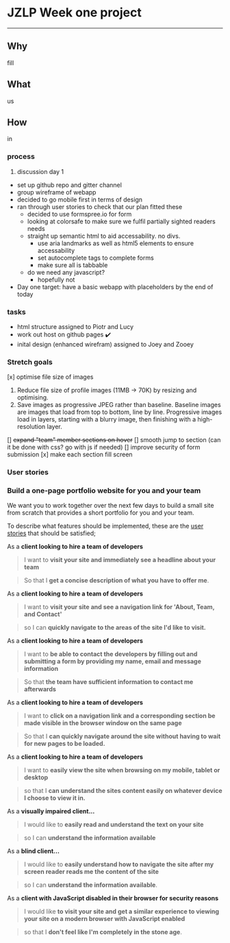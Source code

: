 # JZLP Week one project
---

## Why

  fill

## What

  us

## How

  in


### process
1. discussion day 1
  * set up github repo and gitter channel
  * group wireframe of webapp
  * decided to go mobile first in terms of design
  * ran through user stories to check that our plan fitted these
    * decided to use formspree.io for form
    * looking at colorsafe to make sure we fulfil partially sighted readers needs
    * straight up semantic html to aid accessability. no divs.
      * use aria landmarks as well as html5 elements to ensure accessability
      * set autocomplete tags to complete forms
      * make sure all is tabbable
    * do we need any javascript?
      * hopefully not
  * Day one target: have a basic webapp with placeholders by the end of today





### tasks
* html structure assigned to Piotr and Lucy
* work out host on github pages :heavy_check_mark:
* inital design (enhanced wirefram) assigned to Joey and Zooey



### Stretch goals
[x] optimise file size of images
  1. Reduce file size of profile images (11MB -> 70K) by resizing and optimising.
  1. Save images as progressive JPEG rather than baseline. Baseline images are images that load from top to bottom, line by line. Progressive images load in layers, starting with a blurry image, then finishing with a high-resolution layer.

[] ~~expand "team" member sections on hover~~
[] smooth jump to section (can it be done with css? go with js if needed)
[] improve security of form submission
[x] make each section fill screen

### User stories
### Build a one-page portfolio website for you and your team

We want you to work together over the next few days to build a small site from scratch that provides a short portfolio for you and your team.

To describe what features should be implemented, these are the [user stories](https://en.wikipedia.org/wiki/User_story) that should be satisfied;

As a **client looking to hire a team of developers**
> I want to **visit your site and immediately see a headline about your team**

> So that I **get a concise description of what you have to offer me**.


As a **client looking to hire a team of developers**
> I want to **visit your site and see a navigation link for 'About, Team, and Contact'**

> so I can **quickly navigate to the areas of the site I'd like to visit.**

As a **client looking to hire a team of developers**
> I want to **be able to contact the developers by filling out and submitting a form by providing my name, email and message information**

> So that **the team have sufficient information to contact me afterwards**

As a **client looking to hire a team of developers**
> I want to **click on a navigation link and a corresponding section be made visible in the browser window on the same page**

> So that I **can quickly navigate around the site without having to wait for new pages to be loaded.**

As a **client looking to hire a team of developers**
> I want to **easily view the site when browsing on my mobile, tablet or desktop**

> so that I **can understand the sites content easily on whatever device I choose to view it in.**

As a **visually impaired client...**

> I would like to **easily read and understand the text on your site**

> so I can **understand the information available**

As a **blind client...**
> I would like to **easily understand how to navigate the site after my screen reader reads me the content of the site**

> so I can **understand the information available**.

As a **client with JavaScript disabled in their browser for security reasons**
>  I would like **to visit your site and get a similar experience to viewing your site on a modern browser with JavaScript enabled**

> so that I **don't feel like I'm completely in the stone age**.
